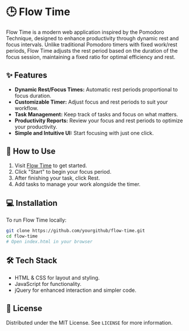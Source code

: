 # 🕒 Flow Time
Flow Time is a modern web application inspired by the Pomodoro Technique, designed to enhance productivity through dynamic rest and focus intervals. Unlike traditional Pomodoro timers with fixed work/rest periods, Flow Time adjusts the rest period based on the duration of the focus session, maintaining a fixed ratio for optimal efficiency and rest.

## ✨ Features
- **Dynamic Rest/Focus Times:** Automatic rest periods proportional to focus duration.
- **Customizable Timer:** Adjust focus and rest periods to suit your workflow.
- **Task Management:** Keep track of tasks and focus on what matters.
- **Productivity Reports:** Review your focus and rest periods to optimize your productivity.
- **Simple and Intuitive UI:** Start focusing with just one click.

## 🚀 How to Use
1. Visit [Flow Time](https://flow-time-phi.vercel.app/) to get started.
2. Click "Start" to begin your focus period.
3. After finishing your task, click Rest.
4. Add tasks to manage your work alongside the timer.

## 💻 Installation
To run Flow Time locally:
```bash
git clone https://github.com/yourgithub/flow-time.git
cd flow-time
# Open index.html in your browser
```

## 🛠 Tech Stack
- HTML & CSS for layout and styling.
- JavaScript for functionality.
- jQuery for enhanced interaction and simpler code.


## 📜 License
Distributed under the MIT License. See `LICENSE` for more information.
